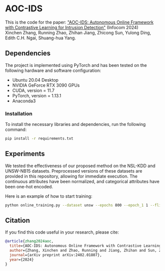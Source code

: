 # AOC-IDS
This is the code for the paper: ["AOC-IDS: Autonomous Online Framework with Contrastive Learning for Intrusion Detection"](link-to-my-paper) (Infocom 2024)  
Xinchen Zhang, Running Zhao, Zhihan Jiang, Zhicong Sun, Yulong Ding, Edith C.H. Ngai, Shuang-hua Yang.

## Dependencies
The project is implemented using PyTorch and has been tested on the following hardware and software configuration:

- Ubuntu 20.04 Desktop
- NVIDIA GeForce RTX 3090 GPUs
- CUDA, version = 11.7
- PyTorch, version = 1.13.1
- Anaconda3

### Installation
To install the necessary libraries and dependencies, run the following command:
```bash
pip install -r requirements.txt
```

## Experiments
We tested the effectiveness of our proposed method on the NSL-KDD and UNSW-NB15 datasets. Preprocessed versions of these datasets are provided in this repository, allowing for immediate execution. The continuous attributes have been normalized, and categorical attributes have been one-hot encoded.

Here is an example of how to start training:
```bash
python online_training.py --dataset unsw --epochs 800 --epoch_1 1 --flip_percent 0.05 --sample_interval 2784
```

## Citation
If you find this code useful in your research, please cite:
```bibtex
@article{zhang2024aoc,
  title={AOC-IDS: Autonomous Online Framework with Contrastive Learning for Intrusion Detection},
  author={Zhang, Xinchen and Zhao, Running and Jiang, Zhihan and Sun, Zhicong and Ding, Yulong and Ngai, Edith CH and Yang, Shuang-Hua},
  journal={arXiv preprint arXiv:2402.01807},
  year={2024}
}
```


